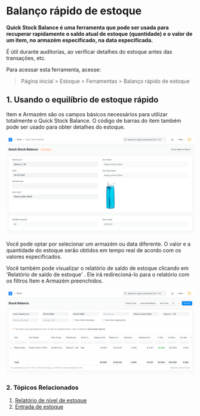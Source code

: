 # Balanço rápido de estoque



**Quick Stock Balance é uma ferramenta que pode ser usada para recuperar rapidamente o saldo atual de estoque (quantidade) e o valor de um item, no armazém especificado, na data especificada.**


É útil durante auditorias, ao verificar detalhes do estoque antes das transações, etc.


Para acessar esta ferramenta, acesse:



> 
> Página inicial > Estoque > Ferramentas > Balanço rápido de estoque
> 
> 
> 


## 1. Usando o equilíbrio de estoque rápido


Item e Armazém são os campos básicos necessários para utilizar totalmente o Quick Stock Balance. O código de barras do item também pode ser usado para obter detalhes do estoque.


![Quick Stock Balance](/files/quick-stock-balance.png)


Você pode optar por selecionar um armazém ou data diferente. O valor e a quantidade do estoque serão obtidos em tempo real de acordo com os valores especificados.


Você também pode visualizar o relatório de saldo de estoque clicando em 'Relatório de saldo de estoque' . Ele irá redirecioná-lo para o relatório com os filtros Item e Armazém preenchidos.


![Relatório de saldo de estoque](/files/stock-balance-report.png)


### 2. Tópicos Relacionados


1. [Relatório de nível de estoque](/docs/pt/stock/stock-level-report)
2. [Entrada de estoque](/docs/pt/stock/stock-entry)




